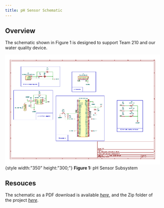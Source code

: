 ```yaml
---
title: pH Sensor Schematic
---
```


## Overview

The schematic shown in Figure 1 is designed to support Team 210 and our water quality device.


![schematic](image.png){style width:"350" height:"300;"}
**Figure 1:** pH Sensor Subsystem


## Resouces

The schematic as a PDF download is available [*here*](Subsystem_schematic.pdf), and the Zip folder of the project [*here*](Subsystem_schematic.zip).
